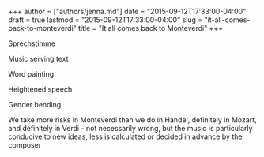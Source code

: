 +++
author = ["authors/jenna.md"]
date = "2015-09-12T17:33:00-04:00"
draft = true
lastmod = "2015-09-12T17:33:00-04:00"
slug = "it-all-comes-back-to-monteverdi"
title = "It all comes back to Monteverdi"
+++

Sprechstimme

Music serving text

Word painting

Heightened speech

Gender bending

We take more risks in Monteverdi than we do in Handel, definitely in Mozart, and definitely in Verdi - not necessarily wrong, but the music is particularly conducive to new ideas, less is calculated or decided in advance by the composer

